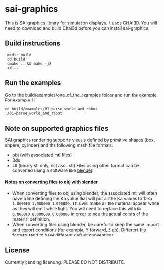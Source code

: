 # sai-graphics

This is SAI graphics library for simulation displays.
It uses [CHAI3D](https://github.com/manips-sai-org/chai3d).
You will need to download and build Chai3d before you can install sai-graphics.

## Build instructions 
```
 mkdir build
 cd build
 cmake .. && make -j8
 cd ..
```

 ## Run the examples
Go to the build/examples/one_of_the_examples folder and run the example. For example 1 :
```
cd build/examples/01-parse_world_and_robot
./01-parse_world_and_robot
```

## Note on supported graphics files

SAI graphics rendering supports visuals defined by primitive shapes (box, shpere, cylinder) and the following mesh file formats:
- obj (with associated mtl files)
- 3ds
- stl (binary stl only, not ascii stl)
Files using other format can be converted using a software like [blender](https://www.blender.org).

#### Notes on converting files to obj with blender 
* When converting files to obj using blender, the associated mtl will often have a line defining the Ka value that will put all the Ka values to 1: `Ka 1.000000 1.000000 1.000000`. This will make all the material appear white as they will emit white light. You will need to replace this with `Ka 0.000000 0.000000 0.000000` in order to see the actual colors of the material definition.
* When converting files using blender, be careful to keep the same import and export conditions (for example, Y forward, Z up). Different file formats tend to have different default conventions.

## License
Currently pending licensing. PLEASE DO NOT DISTRIBUTE.
